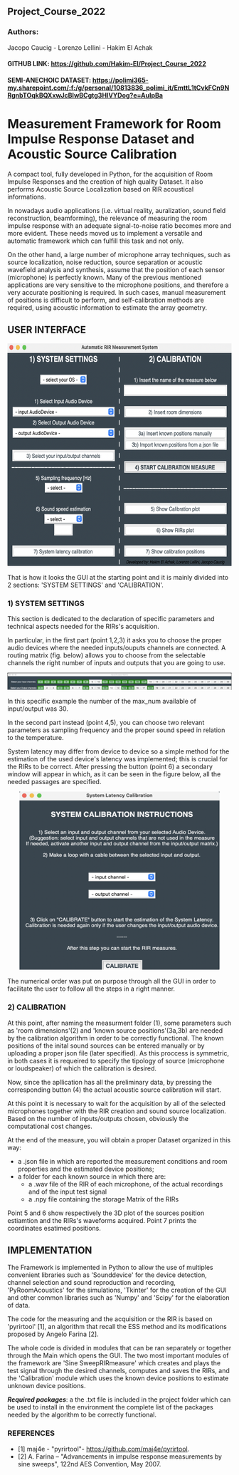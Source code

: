 ## Project_Course_2022
### Authors:
Jacopo Caucig -
Lorenzo Lellini - 
Hakim El Achak

#### GITHUB LINK: https://github.com/Hakim-El/Project_Course_2022
#### SEMI-ANECHOIC DATASET: https://polimi365-my.sharepoint.com/:f:/g/personal/10813836_polimi_it/EmttL1tCvkFCn9NRgnbTOqkBQXxwJcBlwBCgtg3HlVYDog?e=AuIpBa

# Measurement Framework for Room Impulse Response Dataset and Acoustic Source Calibration

A compact tool, fully developed in Python, for the acquisition of Room Impulse Responses and the creation of high quality Dataset. It also performs Acoustic Source Localization based on RIR acoustical informations.

In nowadays audio applications (i.e. virtual reality, auralization, sound field reconstruction, beamforming), the relevance of measuring the room impulse response with an adequate signal-to-noise ratio becomes more and more evident. These needs moved us to implement a versatile and automatic framework which can fulfill this task and not only. 

On the other hand, a large number of microphone array techniques, such as source localization, noise reduction, source separation or acoustic wavefield
analysis and synthesis, assume that the position of each sensor (microphone) is perfectly known. Many of the previous mentioned applications are very sensitive to the microphone positions, and therefore a very accurate positioning is required. In such cases, manual measurement of positions is difficult to perform, and self-calibration methods are required, using acoustic information to estimate the array geometry.


## USER INTERFACE

<p align="center">
<img src="./Images/main.png" width="550" height="500">
</p>


That is how it looks the GUI at the starting point and it is mainly divided into 2 sections: 'SYSTEM SETTINGS' and 'CALIBRATION'.

### 1) SYSTEM SETTINGS

This section is dedicated to the declaration of specific parameters and technical aspects needed for the RIRs's acquisition. 

In particular, in the first part (point 1,2,3) it asks you to choose the proper audio devices where the needed inputs/ouputs channels are connected.
A routing matrix (fig. below) allows you to choose from the selectable channels the right number of inputs and outputs that you are going to use. 



<p align="center">
<img src="./Images/matrix.jpg" >
</p>

In this specific example the number of the max_num available of input/output was 30. 


In the second part instead (point 4,5), you can choose two relevant parameters as sampling frequency and the proper sound speed in relation to the temperature. 

System latency may differ from device to device so a simple method for the estimation of the used device's latency was implemented; this is crucial for the RIRs to be correct. 
After pressing the button (point 6) a secondary window will appear in which, as it can be seen in the figure below, all the needed passages are specified. 


<p align="center">
<img src="./Images/latency.png" width="450" height="400">
</p>



The numerical order was put on purpose through all the GUI in order to facilitate the user to follow all the steps in a right manner.


### 2) CALIBRATION

At this point, after naming the measurment folder (1), some parameters such as 'room dimensions'(2) and 'known source positions'(3a,3b) are needed by the calibration algorithm in order to be correctly functional. 
The known positions of the inital sound sources can be entered manually or by uploading a proper json file (later specified). 
As this proccess is symmetric, in both cases it is requeired to specify the tipology of source (microphone or loudspeaker) of which the calibration is desired.

Now, since the apllication has all the preliminary data, by pressing the corresponding button (4) the actual acoustic source calibration will start. 

At this point it is necessary to wait for the acquisition by all of the selected microphones together with the RIR creation and sound source localization. Based on the number of inputs/outputs chosen, obviously the computational cost changes.


At the end of the measure, you will obtain a proper Dataset organized in this way:
- a .json file in which are reported the measurement conditions and room properties and the estimated device positions;
- a folder for each known source in which there are:
     - a .wav file of the RIR of each microphone, of the actual recordings and of the input test signal
     - a .npy file containing the storage Matrix of the RIRs


Point 5 and 6 show respectively the 3D plot of the sources position estiamtion and the RIRs's waveforms acquired. 
Point 7 prints the coordinates esatimed positions. 



## IMPLEMENTATION


The Framework is implemented in Python to allow the use of multiples convenient libraries such as 'Sounddevice' for the device detection, channel selection and sound reproduction and recording, 'PyRoomAcoustics' for the simulations, 'Tkinter' for the creation of the GUI and other common libraries such as 'Numpy' and 'Scipy' for the elaboration of data. 

The code for the measuring and the acquisition or the RIR is based on 'pyrirtool' [1], an algorithm that recall the ESS method and its modifications proposed by Angelo Farina [2].

The whole code is divided in modules that can be ran separately or together through the Main which opens the GUI. The two most important modules of the framework are 'Sine SweepRIRmeasure' which creates and plays the test signal through the desired channels, computes and saves the RIRs, and the 'Calibration' module which uses the known device positions to estimate unknown device positions.


***Required packages***: a the .txt file is included in the project folder which can be used to install in the environment the complete list of the packages needed by the algorithm to be correctly functional. 





### REFERENCES

- [1] maj4e - "pyrirtool"- https://github.com/maj4e/pyrirtool.
- [2] A. Farina – "Advancements in impulse response measurements by sine sweeps", 122nd AES Convention, May 2007.
